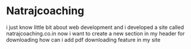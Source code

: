 # Natrajcoaching
i just know little bit about web development and i developed a site called natrajcoaching.co.in now i want to create a new section in my header for downloading how can i add pdf downloading feature in my site 
